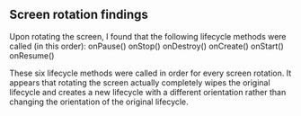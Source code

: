 ## Screen rotation findings ##

Upon rotating the screen, I found that the following lifecycle methods
were called (in this order):
  onPause()
  onStop()
  onDestroy()
  onCreate()
  onStart()
  onResume()

These six lifecycle methods were called in order for every screen
rotation.  It appears that rotating the screen actually completely
wipes the original lifecycle and creates a new lifecycle with a
different orientation rather than changing the orientation of the
original lifecycle.
